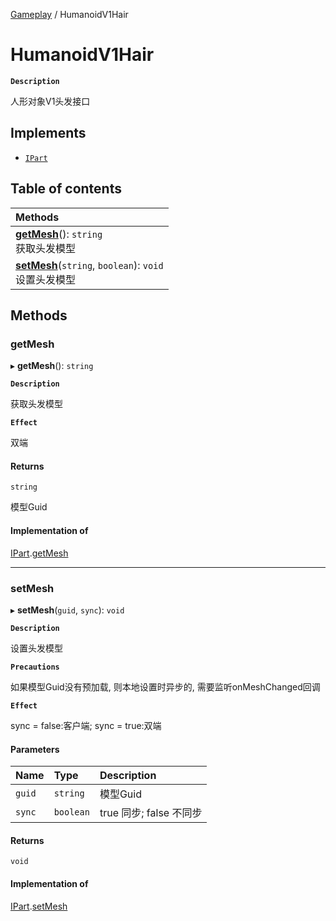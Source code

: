 [Gameplay](../modules/Gameplay.Gameplay.md) / HumanoidV1Hair

# HumanoidV1Hair <Badge type="tip" text="Class" />

**`Description`**

人形对象V1头发接口

## Implements

- [`IPart`](../interfaces/Gameplay.Gameplay.IPart.md)

## Table of contents

| Methods |
| :-----|
| **[getMesh](Gameplay.Gameplay.HumanoidV1Hair.md#getmesh)**(): `string` <br> 获取头发模型|
| **[setMesh](Gameplay.Gameplay.HumanoidV1Hair.md#setmesh)**(`string`, `boolean`): `void` <br> 设置头发模型|

## Methods

### getMesh

▸ **getMesh**(): `string`

**`Description`**

获取头发模型

**`Effect`**

双端

#### Returns

`string`

模型Guid

#### Implementation of

[IPart](../interfaces/Gameplay.Gameplay.IPart.md).[getMesh](../interfaces/Gameplay.Gameplay.IPart.md#getmesh)

___

### setMesh

▸ **setMesh**(`guid`, `sync`): `void`

**`Description`**

设置头发模型

**`Precautions`**

如果模型Guid没有预加载, 则本地设置时异步的, 需要监听onMeshChanged回调

**`Effect`**

sync = false:客户端;
sync = true:双端

#### Parameters

| Name | Type | Description |
| :------ | :------ | :------ |
| `guid` | `string` | 模型Guid |
| `sync` | `boolean` | true 同步; false 不同步 |

#### Returns

`void`

#### Implementation of

[IPart](../interfaces/Gameplay.Gameplay.IPart.md).[setMesh](../interfaces/Gameplay.Gameplay.IPart.md#setmesh)
